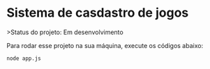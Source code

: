 <h1> Sistema de casdastro de jogos </h1>
>Status do projeto: Em desenvolvimento

Para rodar esse projeto na sua máquina, execute os códigos abaixo:

``` 
node app.js

```
